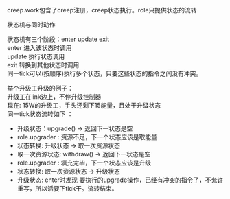creep.work包含了creep注册，creep状态执行。role只提供状态的流转

状态机与同时动作

状态机有三个阶段：enter update exit  
enter 进入该状态时调用  
update 执行状态调用  
exit 转换到其他状态时调用  
同一tick可以(按顺序)执行多个状态，只要这些状态的指令之间没有冲突。

举个升级工升级的例子：  
升级工在link边上，不停升级控制器  
现在: 15W的升级工，手头还剩下15能量，且处于升级状态  
同一tick状态流转如下 ： 
* 升级状态：upgrade() -> 返回下一状态是空
* role.upgrader : 资源不足，下一个状态应该是取能量
* 状态转换: 升级状态 -> 取一次资源状态
* 取一次资源状态: withdraw() -> 返回下一状态是空
* role.upgrader : 填充完毕，下一个状态应该是升级
* 状态转换: 取一次资源状态 -> 升级状态
* 升级状态: enter时发现 要执行的upgrade操作，已经有冲突的指令了，不允许重写，所以活要下tick干。流转结束。
